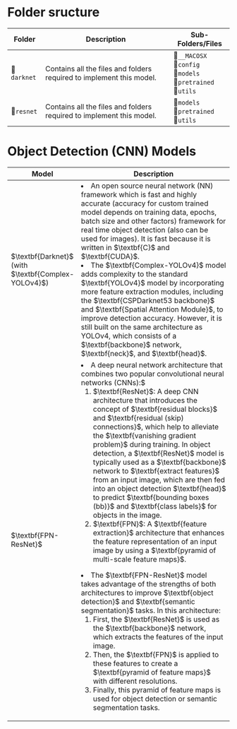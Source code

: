 # Folder sructure


<table>
  <thead>
    <tr>
      <th>Folder</th>
      <th>Description</th>
      <th>Sub-Folders/Files</th>
    </tr>
  </thead>
  <tbody>
    <tr>
      <td>📁<code>darknet</code></td>
      <td>Contains all the files and folders required to implement this model.</td>
      <td>
      📁<code>__MACOSX</code>
      <br>
      📁<code>config</code>
      <br>
      📁<code>models</code>
      <br>
      📁<code>pretrained</code>
      <br>
      📁<code>utils</code>
      </td>
    </tr>
    <tr>
      <td>📁<code>resnet</code></td>
      <td>Contains all the files and folders required to implement this model.</td>
      <td>
      📁<code>models</code>
      <br>
      📁<code>pretrained</code>
      <br>
      📁<code>utils</code>
      </td>
    </tr>
  </tbody>
</table>

# Object Detection (CNN) Models
<table>
  <thead>
    <tr>
      <th>Model</th>
      <th width="78%">Description</th>
    </tr>
  </thead>
  <tbody>
    <tr>
      <td>$\textbf{Darknet}$<br>(with $\textbf{Complex-YOLOv4}$)</td>
      <td>
      <li> An open source neural network (NN) framework which is fast and highly accurate (accuracy for custom trained model depends on training data, epochs, batch size and other factors) framework for real time object detection (also can be used for images). It is fast because it is written in $\textbf{C}$ and $\textbf{CUDA}$.
      <li> The $\textbf{Complex-YOLOv4}$ model adds complexity to the standard $\textbf{YOLOv4}$ model by incorporating more feature extraction modules, including the $\textbf{CSPDarknet53 backbone}$ and $\textbf{Spatial Attention Module}$, to improve detection accuracy. However, it is still built on the same architecture as YOLOv4, which consists of a $\textbf{backbone}$ network, $\textbf{neck}$, and $\textbf{head}$.
      </td>
    </tr>
    <tr>
      <td>$\textbf{FPN-ResNet}$</td>
      <td>
      <li> A deep neural network architecture that combines two popular convolutional neural networks (CNNs):$
        <ol>
        <li> $\textbf{ResNet}$: A deep CNN architecture that introduces the concept of $\textbf{residual blocks}$ and $\textbf{residual (skip) connections}$, which help to alleviate the $\textbf{vanishing gradient problem}$ during training. In object detection, a $\textbf{ResNet}$ model is typically used as a $\textbf{backbone}$ network to $\textbf{extract features}$ from an input image, which are then fed into an object detection $\textbf{head}$ to predict $\textbf{bounding boxes (bb)}$ and $\textbf{class labels}$ for objects in the image.
        <li> $\textbf{FPN}$: A $\textbf{feature extraction}$ architecture that enhances the feature representation of an input image by using a $\textbf{pyramid of multi-scale feature maps}$.
        </ol>
      <li> The $\textbf{FPN-ResNet}$ model takes advantage of the strengths of both architectures to improve $\textbf{object detection}$ and $\textbf{semantic segmentation}$ tasks. In this architecture:
        <ol>
        <li>
        First, the $\textbf{ResNet}$ is used as the $\textbf{backbone}$ network, which extracts the features of the input image.
        </li>
        <li>
        Then, the $\textbf{FPN}$ is applied to these features to create a $\textbf{pyramid of feature maps}$ with different resolutions.
        </li>
        <li>
        Finally, this pyramid of feature maps is used for object detection or semantic segmentation tasks.
        </li>
        </ol>
      </li>
      </td>
    </tr>
  </tbody>
</table>
